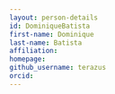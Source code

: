 ```yaml
---
layout: person-details
id: DominiqueBatista
first-name: Dominique
last-name: Batista
affiliation:
homepage:
github_username: terazus
orcid:
---
```

